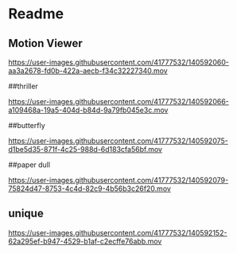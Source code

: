 # Readme

## Motion Viewer

https://user-images.githubusercontent.com/41777532/140592060-aa3a2678-fd0b-422a-aecb-f34c32227340.mov

##thriller

https://user-images.githubusercontent.com/41777532/140592066-a109468a-19a5-404d-b84d-9a79fb045e3c.mov

##butterfly

https://user-images.githubusercontent.com/41777532/140592075-d1be5d35-871f-4c25-988d-6d183cfa56bf.mov

##paper dull

https://user-images.githubusercontent.com/41777532/140592079-75824d47-8753-4c4d-82c9-4b56b3c26f20.mov

## unique

https://user-images.githubusercontent.com/41777532/140592152-62a295ef-b947-4529-b1af-c2ecffe76abb.mov



